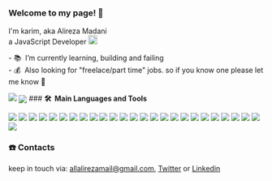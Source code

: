 # <h3>Welcome to my page! 👋</h3>

<p>
I'm karim,
aka Alireza Madani<br>
a JavaScript Developer <img src="https://pluspng.com/img-png/javascript-vector-png-javascript-vector-logo-600.png" alt="JavaScript Logo" width="18px" />
</p>

<p>
- 📚&nbsp;&nbsp;I’m currently learning, building and failing
 <br>
- 💰&nbsp;&nbsp;Also looking for "freelace/part time" jobs.
 so if you know one please let me know 🙏
</p>

<img src="https://github-readme-stats.vercel.app/api?username=imkarimkarim&show_icons=true&hide_border=false&line_height=20&title_color=000&icon_color=1b93c9&show_owner=true" />
<img align="center" src="https://github-readme-stats.vercel.app/api/top-langs/?username=imkarimkarim&hide_border=false&title_color=000&layout=compact" />
### <b>🛠️&nbsp;&nbsp;Main&nbsp;Languages&nbsp;and&nbsp;Tools</b>
<p>
  <p>
    <img src="https://img.shields.io/badge/-HTML-E45028?style=flat-square&logo=HTML5&logoColor=white"/>
    <img src="https://img.shields.io/badge/-Tailwind CSS-0A1020?style=flat-square&logo=tailwindcss&logoColor=30A1D6"/>
    <img src="https://img.shields.io/badge/-JavaScript-000000?style=flat-square&logo=JavaScript&logoColor=F7DF1D"/>
   <img src="https://img.shields.io/badge/-Astro-1A183A?style=flat-square&logo=Astro&logoColor=9333EA"/>
    <img src="https://img.shields.io/badge/-React-20232A?style=flat-square&logo=React&logoColor=61DAFB"/>
    <img src="https://img.shields.io/badge/-Svelte-ff3e00?style=flat-square&logo=Svelte&logoColor=white"/>
    <!--- <img src="https://img.shields.io/badge/-ReactNative-61dafb?style=flat-square&logo=React&logoColor=black"/> -->
    <img src="https://img.shields.io/badge/-Node.js-588255?style=flat-square&logo=Node.js&logoColor=000000"/>
    <img src="https://img.shields.io/badge/-express-fff?style=flat-square&logo=Express&logoColor=black"/>
    <img src="https://img.shields.io/badge/-strapi-4945FF?style=flat-square&logo=strapi&logoColor=white"/>
    <img src="https://img.shields.io/badge/-Electron-272a37?style=flat-square&logo=Electron&logoColor=white"/>
    <!--- <img src="https://img.shields.io/badge/-NestJS-ea2745?style=flat-square&logo=NestJS&logoColor=black"/>  -->
    <!--- Go  -->
    <!--- Python  -->
    <!--- WebRTC  -->
    <!--- WASM  -->
    <img src="https://img.shields.io/badge/-Git-F44D27?style=flat-square&logo=Git&logoColor=white"/>
    <img src="https://img.shields.io/badge/-😂 gitmoji-121212?style=flat-square&logo=gitmoji&logoColor=000000"/>
    <img src="https://img.shields.io/badge/-GitHub-181717?style=flat-square&logo=GitHub&logoColor=white"/>
    <img src="https://img.shields.io/badge/-Netlify-070B0D?style=flat-square&logo=Netlify&logoColor=45A1BE"/>
   <img src="https://img.shields.io/badge/-Liara Cloud-2C333F?style=flat-square&logo=Liara&logoColor=fff"/>
    <!--- <img src="https://img.shields.io/badge/-MySQL-F29111?style=flat-square&logo=MySQL&logoColor=white"/>  -->
    <img src="https://img.shields.io/badge/-MongoDB-116149?style=flat-square&logo=MongoDB&logoColor=white"/>
    <img src="https://img.shields.io/badge/-SQLite-0F80CC?style=flat-square&logo=SQLite&logoColor=white"/>
    <img src="https://img.shields.io/badge/-Redis-d43013?style=flat-square&logo=Redis&logoColor=white"/>    
    <img src="https://img.shields.io/badge/-Cypress-1B1E2E?style=flat-square&logo=Cypress&logoColor=6FD5AA"/>
    <img src="https://img.shields.io/badge/-VSCodium-368FED?style=flat-square&logo=VSCodium&logoColor=white"/>
    <img src="https://img.shields.io/badge/-Npm-CB3837?style=flat-square&logo=Npm&logoColor=red"/>
    <img src="https://img.shields.io/badge/-ESLint-4B32C3?style=flat-square&logo=ESLint&logoColor=white"/>
    <img src="https://img.shields.io/badge/-Prettier-1A2B34?style=flat-square&logo=Prettier&logoColor=pink"/>
    <img src="https://img.shields.io/badge/-Fedora-007bff?style=flat-square&logo=Fedora&logoColor=white"/>
    <img src="https://img.shields.io/badge/-Windows-094596?style=flat-square&logo=Windows&logoColor=white"/>
    <img src="https://img.shields.io/badge/-Trello-0079BF?style=flat-square&logo=Trello&logoColor=white"/>
  </p>
<p>
 
 ### ☎️ Contacts
keep in touch via:   <a href="mailto:allalirezamail@gmail.com">allalirezamail@gmail.com</a>,
 <a href="https://twitter.com/imkarimkarim/">Twitter</a> or
 <a href="https://www.linkedin.com/in/imkarimkarim">Linkedin</a>

